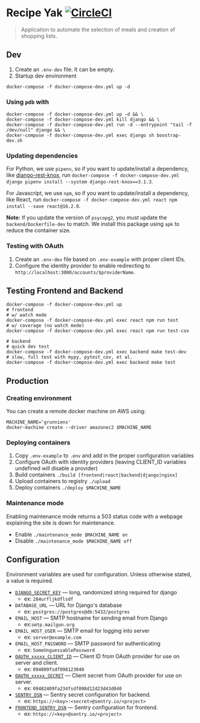 # Recipe Yak [![CircleCI](https://circleci.com/gh/recipeyak/recipeyak.svg?style=svg)](https://circleci.com/gh/recipeyak/recipeyak)
> Application to automate the selection of meals and creation of shopping lists.

## Dev
1. Create an `.env-dev` file. It can be empty.
2. Startup dev environment
```
docker-compose -f docker-compose-dev.yml up -d
```

### Using `pdb` with
```
docker-compose -f docker-compose-dev.yml up -d && \
docker-compose -f docker-compose-dev.yml kill django && \
docker-compose -f docker-compose-dev.yml run -d --entrypoint "tail -f /dev/null" django && \
docker-compose -f docker-compose-dev.yml exec django sh boostrap-dev.sh
```

### Updating dependencies
For Python, we use `pipenv`, so if you want to update/install a dependency, like [django-rest-knox][drknox], run `docker-compose -f docker-compose-dev.yml django pipenv install --system django-rest-knox==3.1.3`.

For Javascript, we use `npm`, so if you want to update/install a dependency, like React, run `docker-compose -f docker-compose-dev.yml react npm install --save react@16.2.0`.

__Note:__ If you update the version of `psycopg2`, you must update the `backend/Dockerfile-dev` to match. We install this package using `apk` to reduce the container size.

### Testing with OAuth
1. Create an `.env-dev` file based on `.env-example` with proper client IDs.
2. Configure the identity provider to enable redirecting to `http://localhost:3000/accounts/$providerName`.

## Testing Frontend and Backend

```
docker-compose -f docker-compose-dev.yml up
# frontend
# w/ watch mode
docker-compose -f docker-compose-dev.yml exec react npm run test
# w/ coverage (no watch mode)
docker-compose -f docker-compose-dev.yml exec react npm run test-cov

# backend
# quick dev test
docker-compose -f docker-compose-dev.yml exec backend make test-dev
# slow, full test with mypy, pytest_cov, et al.
docker-compose -f docker-compose-dev.yml exec backend make test
```

## Production
### Creating environment
You can create a remote docker machine on AWS using:
```
MACHINE_NAME='grunniens'
docker-machine create --driver amazonec2 $MACHINE_NAME
```

### Deploying containers

1. Copy `.env-example` to `.env` and add in the proper configuration variables
2. Configure OAuth with identity providers (leaving CLIENT_ID variables undefined will disable a provider)
3. Build containers `./build [frontend|react|backend|django|nginx]`
4. Upload containers to registry `./upload`
5. Deploy containers `./deploy $MACHINE_NAME`

### Maintenance mode

Enabling maintenance mode returns a 503 status code with a webpage explaining the site is down for maintenance.

- Enable `./maintenance_mode $MACHINE_NAME on`
- Disable `./maintenance_mode $MACHINE_NAME off`

## Configuration
Environment variables are used for configuration. Unless otherwise stated, a value is required.

- [`DJANGO_SECRET_KEY`][django-secret] — long, randomized string required for django
    + ex: `284urfljkdflsdf`
- `DATABASE_URL` — URL for Django's database
    + ex: `postgres://postgres@db:5432/postgres`
- `EMAIL_HOST` — SMTP hostname for sending email from Django
    + ex:`smtp.mailgun.org`
- `EMAIL_HOST_USER` — SMTP email for logging into server
    + ex: `server@example.com`
- `EMAIL_HOST_PASSWORD` — SMTP password for authenticating
    + ex: `SomeUnguessablePassword`
-   [`OAUTH_xxxxx_CLIENT_ID`][github-oauth] — Client ID from OAuth provider for use on server and client.
    +   ex: `094809fsdf098123040`
- [`OAUTH_xxxxx_SECRET`][github-oauth] — Client secret from OAuth provider for use on server.
    + ex: `09482409fa234fsdf098d12d23d43d040`
- [`SENTRY_DSN`][sentry-dsn] — Sentry secret configuration for backend.
    + ex: `https://<key>:<secret>@sentry.io/<project>`
- [`FRONTEND_SENTRY_DSN`][sentry-dsn] — Sentry configuration for frontend.
    + ex: `https://<key>@sentry.io/<project>`

[0]: https://docs.docker.com/engine/reference/builder/#dockerignore-file
[django-secret]: https://docs.djangoproject.com/en/dev/ref/settings/#std:setting-SECRET_KEY
[sentry-dsn]: https://docs.sentry.io/quickstart/#about-the-dsn
[github-redirect-uri]: https://developer.github.com/apps/building-oauth-apps/authorization-options-for-oauth-apps/#redirect-urls
[github-oauth]: https://developer.github.com/apps/building-oauth-apps/authorization-options-for-oauth-apps/#web-application-flow
[drknox]: https://github.com/James1345/django-rest-knox
